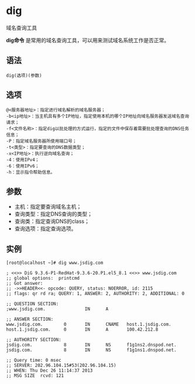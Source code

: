 # dig

域名查询工具


**dig命令** 是常用的域名查询工具，可以用来测试域名系统工作是否正常。

##  语法

```
dig(选项)(参数)
```

##  选项

```
@<服务器地址>：指定进行域名解析的域名服务器；
-b<ip地址>：当主机具有多个IP地址，指定使用本机的哪个IP地址向域名服务器发送域名查询请求；
-f<文件名称>：指定dig以批处理的方式运行，指定的文件中保存着需要批处理查询的DNS任务信息；
-P：指定域名服务器所使用端口号；
-t<类型>：指定要查询的DNS数据类型；
-x<IP地址>：执行逆向域名查询；
-4：使用IPv4；
-6：使用IPv6；
-h：显示指令帮助信息。
```

##  参数

*   主机：指定要查询域名主机；
*   查询类型：指定DNS查询的类型；
*   查询类：指定查询DNS的class；
*   查询选项：指定查询选项。

##  实例

```
[root@localhost ~]# dig www.jsdig.com

; <<>> DiG 9.3.6-P1-RedHat-9.3.6-20.P1.el5_8.1 <<>> www.jsdig.com
;; global options:  printcmd
;; Got answer:
;; ->>HEADER<<- opcode: QUERY, status: NOERROR, id: 2115
;; flags: qr rd ra; QUERY: 1, ANSWER: 2, AUTHORITY: 2, ADDITIONAL: 0

;; QUESTION SECTION:
;www.jsdig.com.               IN      A

;; ANSWER SECTION:
www.jsdig.com.        0       IN      CNAME   host.1.jsdig.com.
host.1.jsdig.com.     0       IN      A       100.42.212.8

;; AUTHORITY SECTION:
jsdig.com.            8       IN      NS      f1g1ns2.dnspod.net.
jsdig.com.            8       IN      NS      f1g1ns1.dnspod.net.

;; Query time: 0 msec
;; SERVER: 202.96.104.15#53(202.96.104.15)
;; WHEN: Thu Dec 26 11:14:37 2013
;; MSG SIZE  rcvd: 121
```


